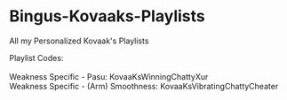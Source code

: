 # Bingus-Kovaaks-Playlists
All my Personalized Kovaak's Playlists

Playlist Codes:</br></br>
Weakness Specific - Pasu: KovaaKsWinningChattyXur</br>
Weakness Specific - (Arm) Smoothness: KovaaKsVibratingChattyCheater</br>
